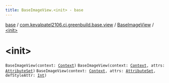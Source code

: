 ```yaml
---
title: BaseImageView.<init> - base
---
```


[base](../../index.html) / [com.kevalpatel2106.ci.greenbuild.base.view](../index.html) / [BaseImageView](index.html) / [&lt;init&gt;](./-init-.html)

# &lt;init&gt;

`BaseImageView(context: `[`Context`](https://developer.android.com/reference/android/content/Context.html)`)`
`BaseImageView(context: `[`Context`](https://developer.android.com/reference/android/content/Context.html)`, attrs: `[`AttributeSet`](https://developer.android.com/reference/android/util/AttributeSet.html)`)`
`BaseImageView(context: `[`Context`](https://developer.android.com/reference/android/content/Context.html)`, attrs: `[`AttributeSet`](https://developer.android.com/reference/android/util/AttributeSet.html)`, defStyleAttr: `[`Int`](https://kotlinlang.org/api/latest/jvm/stdlib/kotlin/-int/index.html)`)`